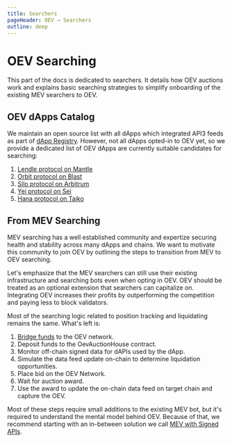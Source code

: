 ```yaml
---
title: Searchers
pageHeader: OEV → Searchers
outline: deep
---
```


<PageHeader/>

# OEV Searching

This part of the docs is dedicated to searchers. It details how OEV auctions
work and explains basic searching strategies to simplify onboarding of the
existing MEV searchers to OEV.

## OEV dApps Catalog

We maintain an open source list with all dApps which integrated API3 feeds as
part of [dApp Registry](https://github.com/api3dao/dapp-registry). However, not
all dApps opted-in to OEV yet, so we provide a dedicated list of OEV dApps are
currently suitable candidates for searching:

<!-- TODO: Make sure these are sorted alphabetically. -->

1. [Lendle protocol on Mantle](https://lendle.xyz/)
2. [Orbit protocol on Blast](https://orbitlending.io/)
3. [Silo protocol on Arbitrum](https://app.silo.finance/)
4. [Yei protocol on Sei](https://www.yei.finance/)
5. [Hana protocol on Taiko](https://www.hana.finance/)

## From MEV Searching

MEV searching has a well established community and expertize securing health and
stability across many dApps and chains. We want to motivate this community to
join OEV by outlining the steps to transition from MEV to OEV searching.

Let's emphasize that the MEV searchers can still use their existing
infrastructure and searching bots even when opting in OEV. OEV should be treated
as an optional extension that searchers can capitalize on. Integrating OEV
increases their profits by outperforming the competition and paying less to
block validators.

Most of the searching logic related to position tracking and liquidating remains
the same. What's left is:

1. [Bridge funds](/oev/searchers/oev-network.html#bridging-eth) to the OEV
   network.
2. Deposit funds to the OevAuctionHouse contract.
3. Monitor off-chain signed data for dAPIs used by the dApp.
4. Simulate the data feed update on-chain to determine liquidation
   opportunities.
5. Place bid on the OEV Network.
6. Wait for auction award.
7. Use the award to update the on-chain data feed on target chain and capture
   the OEV.

Most of these steps require small additions to the existing MEV bot, but it's
required to understand the mental model behind OEV. Because of that, we
recommend starting with an in-between solution we call
[MEV with Signed APIs](/oev/searchers/mev-with-signed-apis).

